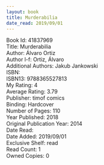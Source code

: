 ```yaml
---
layout: book
title: Murderabilia
date_read: 2019/09/01
---
```


Book Id: 41837969<br />
Title: Murderabilia<br />
Author: Álvaro Ortiz<br />
Author l-f: Ortiz, Álvaro<br />
Additional Authors: Jakub Jankowski<br />
ISBN: <br />
ISBN13: 9788365527813<br />
My Rating: 4<br />
Average Rating: 3.79<br />
Publisher: timof comics<br />
Binding: Hardcover<br />
Number of Pages: 110<br />
Year Published: 2018<br />
Original Publication Year: 2014<br />
Date Read: <br />
Date Added: 2019/09/01<br />
Exclusive Shelf: read<br />
Read Count: 1<br />
Owned Copies: 0<br />

